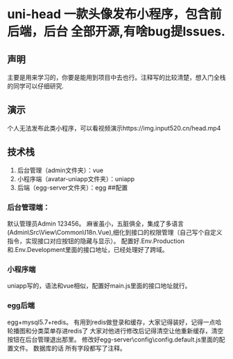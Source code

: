 # uni-head 一款头像发布小程序，包含前后端，后台 全部开源,有啥bug提lssues.
## 声明
主要是用来学习的，你要是能用到项目中去也行。注释写的比较清楚，想入门全栈的同学可以仔细研究.
## 演示
个人无法发布此类小程序，可以看视频演示https://img.input520.cn/head.mp4
## 技术栈
1. 后台管理（admin文件夹）：vue
2. 小程序端（avatar-uniapp文件夹）：uniapp
3. 后端（egg-server文件夹）：egg
##配置
### 后台管理端：
默认管理员Admin 123456。
麻雀虽小，五脏俱全，集成了多语言(Admin\Src\View\Common\I18n.Vue),细化到接口的权限管理（自己写个自定义指令，实现接口对应按钮的隐藏与显示）。
配置好.Env.Production和.Env.Development里面的接口地址，已经处理好了跨域。
### 小程序端
uniapp写的，语法和vue相似，配置好main.js里面的接口地址就行。
### egg后端
egg+mysql5.7+redis。
有用到redis做登录和缓存，大家记得装好，记得一点哈 轮播图和分类菜单存进redis了 大家对他进行修改后记得清空让他重新缓存，清空按钮在后台管理退出那里。
修改好egg-server\config\config.default.js里面的配置文件。
数据库的话 所有字段都写了注释。